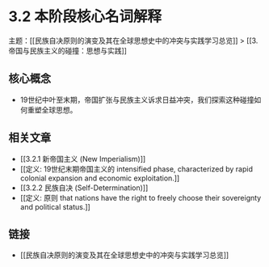 # 3.2 本阶段核心名词解释

主题：[[民族自决原则的演变及其在全球思想史中的冲突与实践学习总览]] > [[3. 帝国与民族主义的碰撞：思想与实践]]

## 核心概念

- 19世纪中叶至末期，帝国扩张与民族主义诉求日益冲突，我们探索这种碰撞如何重塑全球思想。

## 相关文章

- [[3.2.1 新帝国主义 (New Imperialism)]]
- [[定义: 19世纪末期帝国主义的 intensified phase, characterized by rapid colonial expansion and economic exploitation.]]
- [[3.2.2 民族自决 (Self-Determination)]]
- [[定义: 原则 that nations have the right to freely choose their sovereignty and political status.]]

## 链接

- [[民族自决原则的演变及其在全球思想史中的冲突与实践学习总览]]
